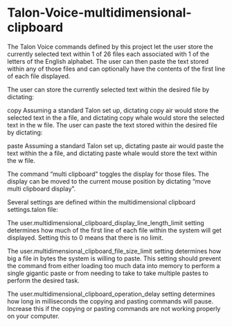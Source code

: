 # Talon-Voice-multidimensional-clipboard
The Talon Voice commands defined by this project let the user store the currently selected text within 1 of 26 files each associated with 1 of the letters of the English alphabet. The user can then paste the text stored within any of those files and can optionally have the contents of the first line of each file displayed.

The user can store the currently selected text within the desired file by dictating:

copy <the Talon phonetic alphabet word for the desired letter>
Assuming a standard Talon set up, dictating copy air would store the selected text in the a file, and dictating copy whale would store the selected text in the w file.
The user can paste the text stored within the desired file by dictating:
  
paste <the Talon phonetic alphabet word for the desired letter>
Assuming a standard Talon set up, dictating paste air would paste the text within the a file, and dictating paste whale would store the text within the w file.

  
The command “multi clipboard” toggles the display for those files. The display can be moved to the current mouse position by dictating “move multi clipboard display”.

  
Several settings are defined within the multidimensional clipboard settings.talon file:
  
The user.multidimensional_clipboard_display_line_length_limit setting determines how much of the first line of each file within the system will get displayed. Setting this to 0 means that there is no limit. 
  
The user.multidimensional_clipboard_file_size_limit setting determines how big a file in bytes the system is willing to paste. This setting should prevent the command from either loading too much data into memory to perform a single gigantic paste or from needing to take to take multiple pastes to perform the desired task.
  
The user.multidimensional_clipboard_operation_delay setting determines how long in milliseconds the copying and pasting commands will pause. Increase this if the copying or pasting commands are not working properly on your computer.

